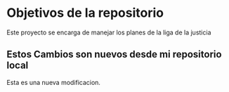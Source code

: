 # Objetivos de la repositorio

Este proyecto se encarga de manejar los planes de la liga de la justicia

## Estos Cambios son nuevos desde mi repositorio local

Esta es una nueva modificacion.


